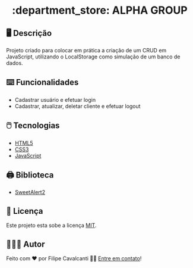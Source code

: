 <h1 align="center"> :department_store: ALPHA GROUP</h1>

## 🖥️ Descrição
Projeto criado para colocar em prática a criação de um CRUD em JavaScript, utilizando o LocalStorage como simulação de um banco de dados.

## ⌨️ Funcionalidades
* Cadastrar usuário e efetuar login
* Cadastrar, atualizar, deletar cliente e efetuar logout

## 🖱️ Tecnologias
* <a href="https://www.w3.org/html/" target="_blank" rel="noreferrer">HTML5</a>
* <a href="https://www.w3schools.com/css/" target="_blank" rel="noreferrer">CSS3</a>
* <a href="https://developer.mozilla.org/en-US/docs/Web/JavaScript" target="_blank" rel="noreferrer">JavaScript</a>

## 🖨️ Biblioteca
* <a href="https://sweetalert2.github.io" target="_blank" rel="noreferrer">SweetAlert2</a>

## 📝 Licença
Este projeto esta sobe a licença [MIT](./LICENSE).

## 👨🏻‍💻 Autor
Feito com ❤️ por Filipe Cavalcanti 👋🏻 [Entre em contato](https://www.linkedin.com/in/filipecavalcantideandrade/)!
